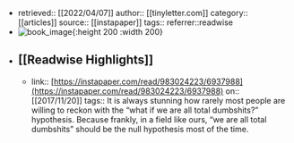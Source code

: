 - retrieved:: [[2022/04/07]]
  author:: [[tinyletter.com]]
  category:: [[articles]]
  source:: [[instapaper]]
  tags:: 
  referrer::readwise
- ![book_image](https://readwise-assets.s3.amazonaws.com/static/images/article4.6bc1851654a0.png){:height 200 :width 200}
- ## [[Readwise Highlights]]
	- link:: [https://instapaper.com/read/983024223/6937988](https://instapaper.com/read/983024223/6937988)
	  on:: [[2017/11/20]]
	  tags:: 
	  It is always stunning how rarely most people are willing to reckon with the “what if we are all total dumbshits?” hypothesis. Because frankly, in a field like ours, “we are all total dumbshits” should be the null hypothesis most of the time.
